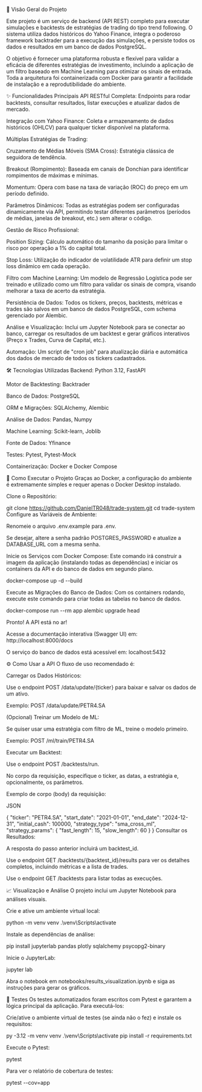 📜 Visão Geral do Projeto

Este projeto é um serviço de backend (API REST) completo para executar simulações e backtests de estratégias de trading do tipo trend following. O sistema utiliza dados históricos do Yahoo Finance, integra o poderoso framework backtrader para a execução das simulações, e persiste todos os dados e resultados em um banco de dados PostgreSQL.

O objetivo é fornecer uma plataforma robusta e flexível para validar a eficácia de diferentes estratégias de investimento, incluindo a aplicação de um filtro baseado em Machine Learning para otimizar os sinais de entrada. Toda a arquitetura foi containerizada com Docker para garantir a facilidade de instalação e a reprodutibilidade do ambiente.

✨ Funcionalidades Principais
API RESTful Completa: Endpoints para rodar backtests, consultar resultados, listar execuções e atualizar dados de mercado.

Integração com Yahoo Finance: Coleta e armazenamento de dados históricos (OHLCV) para qualquer ticker disponível na plataforma.

Múltiplas Estratégias de Trading:

Cruzamento de Médias Móveis (SMA Cross): Estratégia clássica de seguidora de tendência.

Breakout (Rompimento): Baseada em canais de Donchian para identificar rompimentos de máximas e mínimas.

Momentum: Opera com base na taxa de variação (ROC) do preço em um período definido.

Parâmetros Dinâmicos: Todas as estratégias podem ser configuradas dinamicamente via API, permitindo testar diferentes parâmetros (períodos de médias, janelas de breakout, etc.) sem alterar o código.

Gestão de Risco Profissional:

Position Sizing: Cálculo automático do tamanho da posição para limitar o risco por operação a 1% do capital total.

Stop Loss: Utilização do indicador de volatilidade ATR para definir um stop loss dinâmico em cada operação.

Filtro com Machine Learning: Um modelo de Regressão Logística pode ser treinado e utilizado como um filtro para validar os sinais de compra, visando melhorar a taxa de acerto da estratégia.

Persistência de Dados: Todos os tickers, preços, backtests, métricas e trades são salvos em um banco de dados PostgreSQL, com schema gerenciado por Alembic.

Análise e Visualização: Inclui um Jupyter Notebook para se conectar ao banco, carregar os resultados de um backtest e gerar gráficos interativos (Preço x Trades, Curva de Capital, etc.).

Automação: Um script de "cron job" para atualização diária e automática dos dados de mercado de todos os tickers cadastrados.

🛠️ Tecnologias Utilizadas
Backend: Python 3.12, FastAPI

Motor de Backtesting: Backtrader

Banco de Dados: PostgreSQL

ORM e Migrações: SQLAlchemy, Alembic

Análise de Dados: Pandas, Numpy

Machine Learning: Scikit-learn, Joblib

Fonte de Dados: Yfinance

Testes: Pytest, Pytest-Mock

Containerização: Docker e Docker Compose

🚀 Como Executar o Projeto
Graças ao Docker, a configuração do ambiente é extremamente simples e requer apenas o Docker Desktop instalado.

Clone o Repositório:

git clone https://github.com/DanielTR048/trade-system.git
cd trade-system
Configure as Variáveis de Ambiente:

Renomeie o arquivo .env.example para .env.

Se desejar, altere a senha padrão POSTGRES_PASSWORD e atualize a DATABASE_URL com a mesma senha.

Inicie os Serviços com Docker Compose:
Este comando irá construir a imagem da aplicação (instalando todas as dependências) e iniciar os containers da API e do banco de dados em segundo plano.

docker-compose up -d --build

Execute as Migrações do Banco de Dados:
Com os containers rodando, execute este comando para criar todas as tabelas no banco de dados.

docker-compose run --rm app alembic upgrade head

Pronto! A API está no ar!

Acesse a documentação interativa (Swagger UI) em: http://localhost:8000/docs

O serviço do banco de dados está acessível em: localhost:5432

⚙️ Como Usar a API
O fluxo de uso recomendado é:

Carregar os Dados Históricos:

Use o endpoint POST /data/update/{ticker} para baixar e salvar os dados de um ativo.

Exemplo: POST /data/update/PETR4.SA

(Opcional) Treinar um Modelo de ML:

Se quiser usar uma estratégia com filtro de ML, treine o modelo primeiro.

Exemplo: POST /ml/train/PETR4.SA

Executar um Backtest:

Use o endpoint POST /backtests/run.

No corpo da requisição, especifique o ticker, as datas, a estratégia e, opcionalmente, os parâmetros.

Exemplo de corpo (body) da requisição:

JSON

{
  "ticker": "PETR4.SA",
  "start_date": "2021-01-01",
  "end_date": "2024-12-31",
  "initial_cash": 100000,
  "strategy_type": "sma_cross_ml",
  "strategy_params": {
    "fast_length": 15,
    "slow_length": 60
  }
}
Consultar os Resultados:

A resposta do passo anterior incluirá um backtest_id.

Use o endpoint GET /backtests/{backtest_id}/results para ver os detalhes completos, incluindo métricas e a lista de trades.

Use o endpoint GET /backtests para listar todas as execuções.

📈 Visualização e Análise
O projeto inclui um Jupyter Notebook para análises visuais.

Crie e ative um ambiente virtual local:

python -m venv venv
.\venv\Scripts\activate

Instale as dependências de análise:

pip install jupyterlab pandas plotly sqlalchemy psycopg2-binary

Inicie o JupyterLab:

jupyter lab

Abra o notebook em notebooks/results_visualization.ipynb e siga as instruções para gerar os gráficos.

🧪 Testes
Os testes automatizados foram escritos com Pytest e garantem a lógica principal da aplicação. Para executá-los:

Crie/ative o ambiente virtual de testes (se ainda não o fez) e instale os requisitos:

py -3.12 -m venv venv
.\venv\Scripts\activate
pip install -r requirements.txt

Execute o Pytest:

pytest

Para ver o relatório de cobertura de testes:

pytest --cov=app